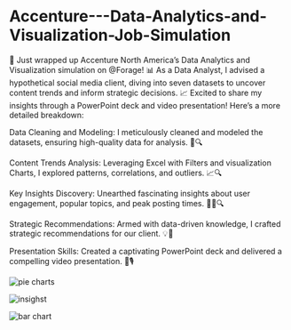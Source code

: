 # Accenture---Data-Analytics-and-Visualization-Job-Simulation

🚀 Just wrapped up Accenture North America’s Data Analytics and Visualization simulation on @Forage! 📊 As a Data Analyst, I advised a hypothetical social media client, diving into seven datasets to uncover content trends and inform strategic decisions. 📈 Excited to share my insights through a PowerPoint deck and video presentation! Here’s a more detailed breakdown:

Data Cleaning and Modeling: I meticulously cleaned and modeled the datasets, ensuring high-quality data for analysis. 🧹🔍

Content Trends Analysis: Leveraging Excel with Filters and visualization Charts, I explored patterns, correlations, and outliers. 📈🔍

Key Insights Discovery: Unearthed fascinating insights about user engagement, popular topics, and peak posting times. 🕵️‍♂️🔍

Strategic Recommendations: Armed with data-driven knowledge, I crafted strategic recommendations for our client. 💡📝

Presentation Skills: Created a captivating PowerPoint deck and delivered a compelling video presentation. 🎥🎙️

![pie charts](https://github.com/user-attachments/assets/89615944-e4ff-4be6-83cc-bd7527d04ab9)

![insighst](https://github.com/user-attachments/assets/265e43be-f4bf-46c5-a7b0-aae26bd63bd5)

![bar chart](https://github.com/user-attachments/assets/162baf8a-7b57-4c23-8868-ed4b656dbc97)

